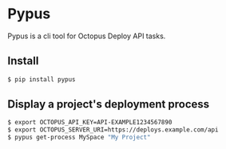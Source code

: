 # Pypus

Pypus is a cli tool for Octopus Deploy API tasks.

## Install

```bash
$ pip install pypus
```

## Display a project's deployment process

```bash
$ export OCTOPUS_API_KEY=API-EXAMPLE1234567890
$ export OCTOPUS_SERVER_URI=https://deploys.example.com/api
$ pypus get-process MySpace "My Project"
```

